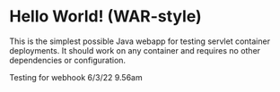 Hello World! (WAR-style)
===============

This is the simplest possible Java webapp for testing servlet container deployments.  It should work on any container and requires no other dependencies or configuration.

Testing for webhook 6/3/22 9.56am
